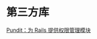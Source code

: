 # 第三方库
[Pundit：为 Rails 提供权限管理模块](./Pundit%EF%BC%9A%E4%B8%BA%20Rails%20%E6%8F%90%E4%BE%9B%E6%9D%83%E9%99%90%E7%AE%A1%E7%90%86%E6%A8%A1%E5%9D%97/index.md)
